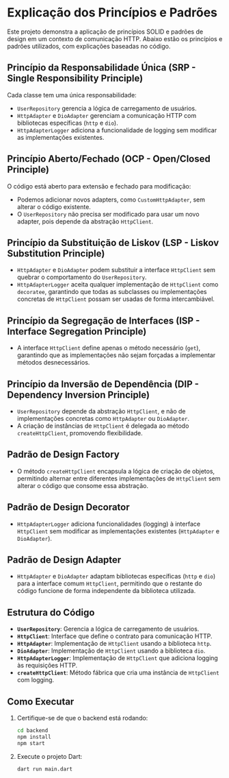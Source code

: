 # Explicação dos Princípios e Padrões

Este projeto demonstra a aplicação de princípios SOLID e padrões de design em um contexto de comunicação HTTP. Abaixo estão os princípios e padrões utilizados, com explicações baseadas no código.

## Princípio da Responsabilidade Única (SRP - Single Responsibility Principle)

Cada classe tem uma única responsabilidade:

- `UserRepository` gerencia a lógica de carregamento de usuários.
- `HttpAdapter` e `DioAdapter` gerenciam a comunicação HTTP com bibliotecas específicas (`http` e `dio`).
- `HttpAdapterLogger` adiciona a funcionalidade de logging sem modificar as implementações existentes.

## Princípio Aberto/Fechado (OCP - Open/Closed Principle)

O código está aberto para extensão e fechado para modificação:

- Podemos adicionar novos adapters, como `CustomHttpAdapter`, sem alterar o código existente.
- O `UserRepository` não precisa ser modificado para usar um novo adapter, pois depende da abstração `HttpClient`.

## Princípio da Substituição de Liskov (LSP - Liskov Substitution Principle)

- `HttpAdapter` e `DioAdapter` podem substituir a interface `HttpClient` sem quebrar o comportamento do `UserRepository`.
- `HttpAdapterLogger` aceita qualquer implementação de `HttpClient` como `decoratee`, garantindo que todas as subclasses ou implementações concretas de `HttpClient` possam ser usadas de forma intercambiável.

## Princípio da Segregação de Interfaces (ISP - Interface Segregation Principle)

- A interface `HttpClient` define apenas o método necessário (`get`), garantindo que as implementações não sejam forçadas a implementar métodos desnecessários.

## Princípio da Inversão de Dependência (DIP - Dependency Inversion Principle)

- `UserRepository` depende da abstração `HttpClient`, e não de implementações concretas como `HttpAdapter` ou `DioAdapter`.
- A criação de instâncias de `HttpClient` é delegada ao método `createHttpClient`, promovendo flexibilidade.

## Padrão de Design Factory

- O método `createHttpClient` encapsula a lógica de criação de objetos, permitindo alternar entre diferentes implementações de `HttpClient` sem alterar o código que consome essa abstração.

## Padrão de Design Decorator

- `HttpAdapterLogger` adiciona funcionalidades (logging) à interface `HttpClient` sem modificar as implementações existentes (`HttpAdapter` e `DioAdapter`).

## Padrão de Design Adapter

- `HttpAdapter` e `DioAdapter` adaptam bibliotecas específicas (`http` e `dio`) para a interface comum `HttpClient`, permitindo que o restante do código funcione de forma independente da biblioteca utilizada.

## Estrutura do Código

- **`UserRepository`**: Gerencia a lógica de carregamento de usuários.
- **`HttpClient`**: Interface que define o contrato para comunicação HTTP.
- **`HttpAdapter`**: Implementação de `HttpClient` usando a biblioteca `http`.
- **`DioAdapter`**: Implementação de `HttpClient` usando a biblioteca `dio`.
- **`HttpAdapterLogger`**: Implementação de `HttpClient` que adiciona logging às requisições HTTP.
- **`createHttpClient`**: Método fábrica que cria uma instância de `HttpClient` com logging.

## Como Executar

1. Certifique-se de que o backend está rodando:

   ```sh
   cd backend
   npm install
   npm start
   ```

2. Execute o projeto Dart:
   ```sh
   dart run main.dart
   ```
